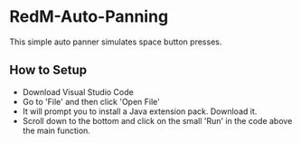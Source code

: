 # RedM-Auto-Panning
This simple auto panner simulates space button presses.

## How to Setup
- Download Visual Studio Code
- Go to 'File' and then click 'Open File'
- It will prompt you to install a Java extension pack. Download it.
- Scroll down to the bottom and click on the small 'Run' in the code above the main function.
